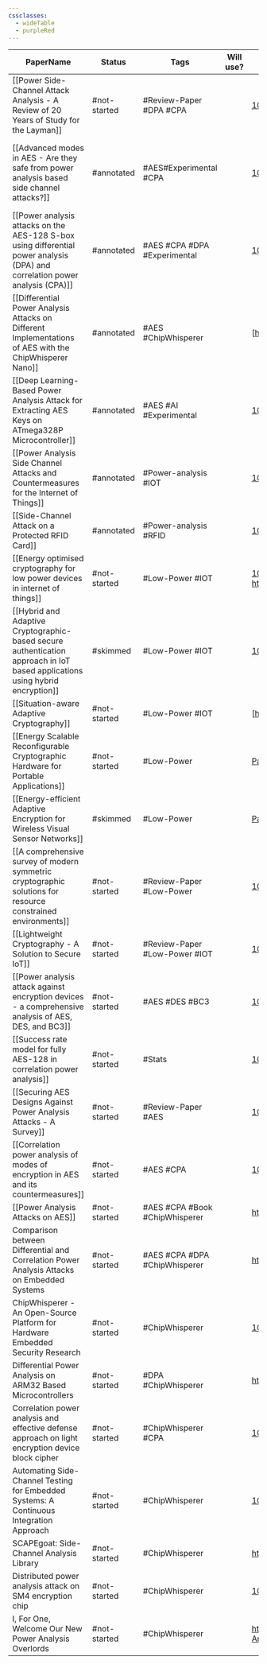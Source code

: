 ```yaml
---
cssclasses:
  - wideTable
  - purpleRed
---
```


| PaperName                                                                                                                    | Status       | Tags                           | Will use? | DOI                                                                                                                                              | Remarks                                                                           |
| ---------------------------------------------------------------------------------------------------------------------------- | ------------ | ------------------------------ | --------- | ------------------------------------------------------------------------------------------------------------------------------------------------ | --------------------------------------------------------------------------------- |
| [[Power Side-Channel Attack Analysis - A Review of 20 Years of Study for the Layman]]                                        | #not-started | #Review-Paper #DPA #CPA        |           | [10.3390/cryptography4020015](https://doi.org/10.3390/cryptography4020015)                                                                       | Good overview of past research                                                    |
| [[Advanced modes in AES - Are they safe from power analysis based side channel attacks?]]                                    | #annotated   | #AES#Experimental #CPA         |           | [10.1109/ICCD.2014.6974678](https://doi.org/10.1109/ICCD.2014.6974678)                                                                           | Looks to be most similar to what im doing - looks at effectiveness of the attacks |
| [[Power analysis attacks on the AES-128 S-box using differential power analysis (DPA) and correlation power analysis (CPA)]] | #annotated   | #AES #CPA #DPA #Experimental   |           | [10.1080/23742917.2016.1231523](https://doi.org/10.1080/23742917.2016.1231523)                                                                   | Comparison of 2 power analysis methods, CPA & DPA                                 |
| [[Differential Power Analysis Attacks on Different Implementations of AES with the ChipWhisperer Nano]]                      | #annotated   | #AES #ChipWhisperer            |           | [https://ia.cr/2020/1008](https://ia.cr/2020/1008)                                                                                               | Shows using the chipwhisperer                                                     |
| [[Deep Learning-Based Power Analysis Attack for Extracting AES Keys on ATmega328P Microcontroller]]                          | #annotated   | #AES #AI #Experimental         |           | [10.1007/s13369-023-08341-3](https://doi.org/10.1007/s13369-023-08341-3)                                                                         |                                                                                   |
| [[Power Analysis Side Channel Attacks and Countermeasures for the Internet of Things]]                                       | #annotated   | #Power-analysis #IOT           |           | [10.1109/PAINE56030.2022.10014854](https://doi.org/10.1109/PAINE56030.2022.10014854)                                                             | Look at low power IOT                                                             |
| [[Side-Channel Attack on a Protected RFID Card]]                                                                             | #annotated   | #Power-analysis #RFID          |           | [10.1109/ACCESS.2018.2870663](https://doi.org/10.1109/ACCESS.2018.2870663)                                                                       | Looks at RFID using 3DES                                                          |
| [[Energy optimised cryptography for low power devices in internet of things]]                                                | #not-started | #Low-Power #IOT                |           | [10.1504/IJHPSA.2018.100713](https://doi.org/10.1504/IJHPSA.2018.100713)   https://www.inderscienceonline.com/doi/abs/10.1504/IJHPSA.2018.100713 | Not side channel - looks at low power crypto                                      |
| [[Hybrid and Adaptive Cryptographic-based secure authentication approach in IoT based applications using hybrid encryption]] | #skimmed     | #Low-Power #IOT                |           | [10.1016/j.pmcj.2022.101552](https://doi.org/10.1016/j.pmcj.2022.101552 "Persistent link using digital object identifier")                       |                                                                                   |
| [[Situation-aware Adaptive Cryptography]]                                                                                    | #not-started | #Low-Power #IOT                |           | [http://lup.lub.lu.se/student-papers/record/8936871](http://lup.lub.lu.se/student-papers/record/8936871)                                         | Student Masters Paper                                                             |
| [[Energy Scalable Reconfigurable Cryptographic Hardware for Portable Applications]]                                          | #not-started | #Low-Power                     |           | [Paper](https://dspace.mit.edu/bitstream/handle/1721.1/86612/48228099-MIT.pdf?sequence=2)                                                        | Very old PHD thesis - 2000                                                        |
| [[Energy-efficient Adaptive Encryption for Wireless Visual Sensor Networks]]                                                 | #skimmed     | #Low-Power                     |           | [Paper](https://www.researchgate.net/publication/303753023_Energy-efficient_Adaptive_Encryption_for_Wireless_Visual_Sensor_Networks)             |                                                                                   |
| [[A comprehensive survey of modern symmetric cryptographic solutions for resource constrained environments]]                 | #not-started | #Review-Paper #Low-Power       |           | [10.1016/j.jnca.2014.09.006](https://doi.org/10.1016/j.jnca.2014.09.006 "Persistent link using digital object identifier")                       |                                                                                   |
| [[Lightweight Cryptography - A Solution to Secure IoT]]                                                                      | #not-started | #Review-Paper #Low-Power #IOT  |           | [10.1007/s11277-020-07134-3](https://doi.org/10.1007/s11277-020-07134-3)                                                                         |                                                                                   |
| [[Power analysis attack against encryption devices - a comprehensive analysis of AES, DES, and BC3]]                         | #not-started | #AES #DES #BC3                 |           | [10.12928/telkomnika.v17i3.9384](http://doi.org/10.12928/telkomnika.v17i3.9384)                                                                  |                                                                                   |
| [[Success rate model for fully AES-128 in correlation power analysis]]                                                       | #not-started | #Stats                         |           | [10.1109/APCCAS.2016.7803910](https://doi.org/10.1109/APCCAS.2016.7803910)                                                                       | Could base my statistical analysis off this                                       |
| [[Securing AES Designs Against Power Analysis Attacks - A Survey]]                                                           | #not-started | #Review-Paper #AES             |           | [10.1109/JIOT.2023.3265683](https://doi.org/10.1109/JIOT.2023.3265683)                                                                           |                                                                                   |
| [[Correlation power analysis of modes of encryption in AES and its countermeasures]]                                         | #not-started | #AES #CPA                      |           | [10.1016/j.future.2017.06.004](https://doi.org/10.1016/j.future.2017.06.004 "Persistent link using digital object identifier")                   |                                                                                   |
| [[Power Analysis Attacks on AES]]                                                                                            | #not-started | #AES #CPA #Book #ChipWhisperer |           | https://link.springer.com/chapter/10.1007/978-3-031-31034-8_8                                                                                    |                                                                                   |
| Comparison between Differential and Correlation Power Analysis Attacks on Embedded Systems                                   | #not-started | #AES #CPA #DPA #ChipWhisperer  |           | https://webthesis.biblio.polito.it/21081/                                                                                                        | Masters Thesis                                                                    |
| ChipWhisperer - An Open-Source Platform for Hardware Embedded Security Research                                              | #not-started | #ChipWhisperer                 |           | [10.1007/978-3-319-10175-0_17](https://doi.org/10.1007/978-3-319-10175-0_17)                                                                     |                                                                                   |
| Differential Power Analysis on ARM32 Based Microcontrollers                                                                  | #not-started | #DPA #ChipWhisperer            |           | https://pure.royalholloway.ac.uk/ws/portalfiles/portal/55793484/Differential_Power_Analysis_on_ARM32.pdf                                         | Masters Thesis                                                                    |
| Correlation power analysis and effective defense approach on light encryption device block cipher                            | #not-started | #ChipWhisperer #CPA            |           | [10.1002/spy2.87](https://doi.org/10.1002/spy2.87)                                                                                               |                                                                                   |
| Automating Side-Channel Testing for Embedded Systems: A Continuous Integration Approach                                      | #not-started | #ChipWhisperer                 |           | [10.1145/3664476.3670436](https://doi.org/10.1145/3664476.3670436)                                                                               |                                                                                   |
| SCAPEgoat: Side-Channel Analysis Library                                                                                     | #not-started | #ChipWhisperer                 |           | https://digital.wpi.edu/concern/student_works/0g354k70v?locale=it                                                                                |                                                                                   |
| Distributed power analysis attack on SM4 encryption chip                                                                     | #not-started | #ChipWhisperer                 |           | [10.1038/s41598-023-50220-2](https://doi.org/10.1038/s41598-023-50220-2)                                                                         |                                                                                   |
| I, For One, Welcome Our New Power Analysis Overlords                                                                         | #not-started | #ChipWhisperer                 |           | https://i.blackhat.com/us-18/Wed-August-8/us-18-OFlynn-I-For-One-Welcome-Our-New-Power-Analysis-Overloards-wp.pdf                                |                                                                                   |

  
  
